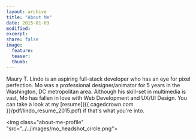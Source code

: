 ```yaml
---
layout: archive
title: "About Me"
date: 2015-01-03
modified:
excerpt:
share: false
image:
  feature:
  teaser:
  thumb:
---
```

<style>
.about-me-profile {
  text-align: center;
  margin-left: auto;
  margin-right: auto;
}
</style>

Maury T. Líndo is an aspiring full-stack developer who has an eye for pixel perfection. Mo was a professional designer/animator for 5 years in the Washington, DC metropolitan area. Although his skill-set in multimedia is vast, Mo has fallen in love with Web Development and UX/UI Design. You can take a look at my [resume]({{ cagedcrown.com }}/pdf/lindo_resume_2015.pdf) if that's what you're into.

<img class="about-me-profile" "src="../../images/mo_headshot_circle.png">
